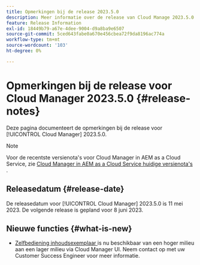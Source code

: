 ```yaml
---
title: Opmerkingen bij de release 2023.5.0
description: Meer informatie over de release van Cloud Manage 2023.5.0.
feature: Release Information
exl-id: 18449b79-a67e-4dee-9004-d9a8ba9e6507
source-git-commit: 5ced643fabe0a670e456cbea72f9da8196ac774a
workflow-type: tm+mt
source-wordcount: '103'
ht-degree: 0%

---
```


# Opmerkingen bij de release voor Cloud Manager 2023.5.0 {#release-notes}

Deze pagina documenteert de opmerkingen bij de release voor [!UICONTROL Cloud Manager] 2023.5.0.

>[!NOTE]
>
>Voor de recentste versienota&#39;s voor Cloud Manager in AEM as a Cloud Service, zie [ Cloud Manager in AEM as a Cloud Service huidige versienota&#39;s ](https://experienceleague.adobe.com/en/docs/experience-manager-cloud-service/content/release-notes/cloud-manager/current).

## Releasedatum {#release-date}

De releasedatum voor [!UICONTROL Cloud Manager] 2023.5.0 is 11 mei 2023. De volgende release is gepland voor 8 juni 2023.

## Nieuwe functies {#what-is-new}

* [ Zelfbediening inhoudsexemplaar ](/help/using/content-copy.md) is nu beschikbaar van een hoger milieu aan een lager milieu via Cloud Manager UI. Neem contact op met uw Customer Success Engineer voor meer informatie.
